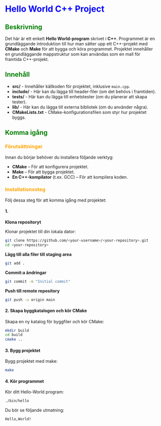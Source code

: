 # <span style="color:blue">Hello World C++ Project</span>

## <span style="color:green">Beskrivning</span>
Det här är ett enkelt **Hello World-program** skrivet i **C++**. Programmet är en grundläggande introduktion till hur man sätter upp ett C++-projekt med **CMake** och **Make** för att bygga och köra programmet. Projektet innehåller en grundläggande mappstruktur som kan användas som en mall för framtida C++-projekt.

## <span style="color:green">Innehåll</span>
- **src/** - Innehåller källkoden för projektet, inklusive `main.cpp`.
- **include/** - Här kan du lägga till header-filer (om det behövs i framtiden).
- **tests/** - Här kan du lägga till enhetstester (om du planerar att skapa tester).
- **lib/** - Här kan du lägga till externa bibliotek (om du använder några).
- **CMakeLists.txt** - CMake-konfigurationsfilen som styr hur projektet byggs.

## <span style="color:green">Komma igång</span>

### <span style="color:orange">Förutsättningar</span>
Innan du börjar behöver du installera följande verktyg:

- **CMake** – För att konfigurera projektet.
- **Make** – För att bygga projektet.
- **En C++-kompilator** (t.ex. GCC) – För att kompilera koden.

### <span style="color:orange">Installationssteg</span>

Följ dessa steg för att komma igång med projektet:

#### 1.
 **Klona repositoryt**

Klonar projektet till din lokala dator:
```bash
git clone https://github.com/<your-username>/<your-repository>.git
cd <your-repository>

```
**Lägg till alla filer till staging area**
```bash
git add .

```

**Commit:a ändringar**
```bash
git commit -m "Initial commit"

```

**Push till remote repository**
```bash
git push -u origin main

```
#### 2. **Skapa byggkatalogen och kör CMake**

Skapa en ny katalog för byggfiler och kör CMake:

```bash
mkdir build
cd build
cmake ..

```

#### 3. **Bygg projektet**

Bygg projektet med make:

```bash
make

```

#### 4. **Kör programmet**

Kör ditt Hello-World program:

```bash
./bin/hello

```
Du bör se följande utmatning:

```bash
Hello,World!

```
